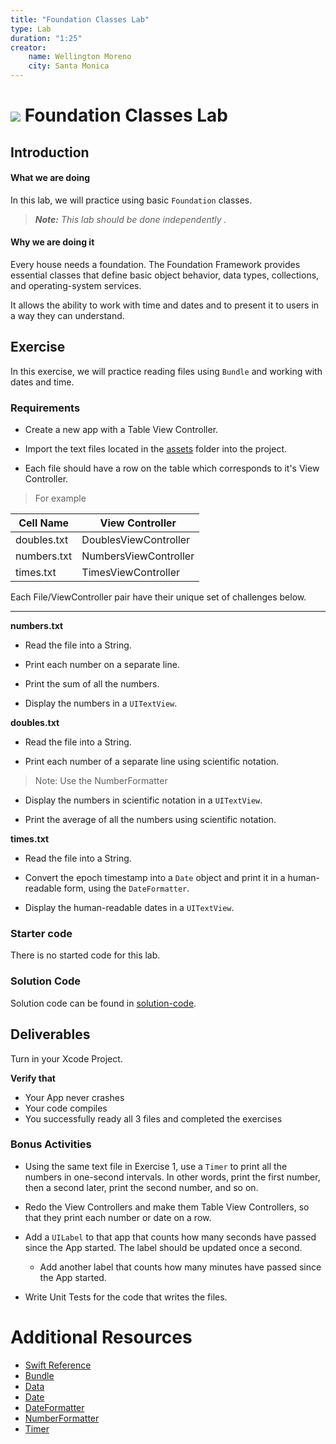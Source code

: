 ```yaml
---
title: "Foundation Classes Lab"
type: Lab
duration: "1:25"
creator:
    name: Wellington Moreno
    city: Santa Monica
---
```


# ![](https://ga-dash.s3.amazonaws.com/production/assets/logo-9f88ae6c9c3871690e33280fcf557f33.png) Foundation Classes Lab

## Introduction

#### What we are doing

In this lab, we will practice using basic `Foundation` classes.

> ***Note:*** _This lab should be done independently ._


#### Why we are doing it

Every house needs a foundation. The Foundation Framework provides essential classes that define basic object behavior, data types, collections, and operating-system services.

It allows the ability to work with time and dates and to present it to users in a way they can understand.

## Exercise

In this exercise, we will practice reading files using `Bundle` and working with dates and time.

### Requirements

+ Create a new app with a Table View Controller.

+ Import the text files located in the [assets](assets) folder into the project.

+ Each file should have a row on the table which corresponds to it's View Controller.

>For example
>
| Cell Name 		| View Controller
| ------------  | ------------- 
| doubles.txt   | DoublesViewController
| numbers.txt   | NumbersViewController
| times.txt     | TimesViewController

Each File/ViewController pair have their unique set of challenges below.

---

**numbers.txt**

+ Read the file into a String.

+ Print each number on a separate line.

+ Print the sum of all the numbers.

+ Display the numbers in a `UITextView`.

**doubles.txt**

+ Read the file into a String.

+ Print each number of a separate line using scientific notation.
> Note: Use the NumberFormatter

+ Display the numbers in scientific notation in a `UITextView`.

+ Print the average of all the numbers using scientific notation.

**times.txt**

+ Read the file into a String.

+ Convert the epoch timestamp into a `Date` object and print it in a human-readable form, using the `DateFormatter`.

+ Display the human-readable dates in a `UITextView`.

### Starter code

There is no started code for this lab.

### Solution Code
Solution code can be found in [solution-code](solution-code).

## Deliverables

Turn in your Xcode Project.

**Verify that**

+ Your App never crashes
+ Your code compiles
+ You successfully ready all 3 files and completed the exercises


### Bonus Activities

+ Using the same text file in Exercise 1, use a `Timer` to print all the numbers in one-second intervals.
In other words, print the first number, then a second later, print the second number, and so on.

+ Redo the View Controllers and make them Table View Controllers, so that they print each number or date on a row.

+ Add a `UILabel` to that app that counts how many seconds have passed since the App started. The label should be updated once a second.
    + Add another label that counts how many minutes have passed since the App started.

+ Write Unit Tests for the code that writes the files.

# Additional Resources

+ [Swift Reference](https://developer.apple.com/library/ios/documentation/Swift/Conceptual/Swift_Programming_Language/GuidedTour.html#//apple_ref/doc/uid/TP40014097-CH2-ID1)
+ [Bundle](https://developer.apple.com/reference/foundation/bundle)
+ [Data](https://developer.apple.com/reference/foundation/data)
+ [Date](https://developer.apple.com/reference/foundation/date)
+ [DateFormatter](https://developer.apple.com/reference/foundation/nsdateformatter)
+ [NumberFormatter](https://developer.apple.com/reference/foundation/nsnumberformatter)
+ [Timer](https://developer.apple.com/reference/foundation/nstimer)
